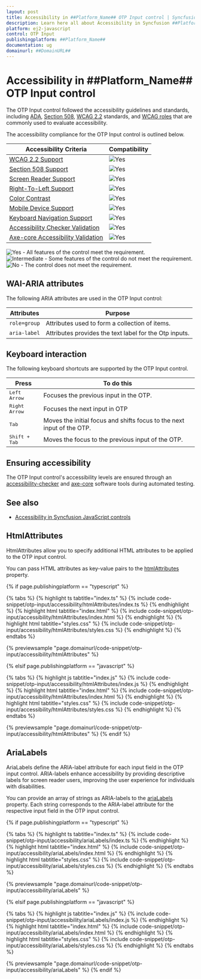 ```yaml
---
layout: post
title: Accessibility in ##Platform_Name## OTP Input control | Syncfusion
description: Learn here all about Accessibility in Syncfusion ##Platform_Name## OTP Input control of Syncfusion Essential JS 2 and more.
platform: ej2-javascript
control: OTP Input 
publishingplatform: ##Platform_Name##
documentation: ug
domainurl: ##DomainURL##
---
```


# Accessibility in ##Platform_Name## OTP Input control

The OTP Input control followed the accessibility guidelines and standards, including [ADA](https://www.ada.gov/), [Section 508](https://www.section508.gov/), [WCAG 2.2](https://www.w3.org/TR/WCAG22/) standards, and [WCAG roles](https://www.w3.org/TR/wai-aria/#roles) that are commonly used to evaluate accessibility.

The accessibility compliance for the OTP Input control is outlined below.

| Accessibility Criteria | Compatibility |
| -- | -- |
| [WCAG 2.2 Support](../common/accessibility#accessibility-standards) | <img src="https://cdn.syncfusion.com/content/images/landing-page/yes.png" alt="Yes"> |
| [Section 508 Support](../common/accessibility#accessibility-standards) | <img src="https://cdn.syncfusion.com/content/images/landing-page/yes.png" alt="Yes"> |
| [Screen Reader Support](../common/accessibility#screen-reader-support) | <img src="https://cdn.syncfusion.com/content/images/landing-page/yes.png" alt="Yes"> |
| [Right-To-Left Support](../common/accessibility#right-to-left-support) | <img src="https://cdn.syncfusion.com/content/images/landing-page/yes.png" alt="Yes"> |
| [Color Contrast](../common/accessibility#color-contrast) | <img src="https://cdn.syncfusion.com/content/images/landing-page/yes.png" alt="Yes"> |
| [Mobile Device Support](../common/accessibility#mobile-device-support) | <img src="https://cdn.syncfusion.com/content/images/landing-page/yes.png" alt="Yes"> |
| [Keyboard Navigation Support](../common/accessibility#keyboard-navigation-support) | <img src="https://cdn.syncfusion.com/content/images/landing-page/yes.png" alt="Yes"> |
| [Accessibility Checker Validation](../common/accessibility#ensuring-accessibility) | <img src="https://cdn.syncfusion.com/content/images/landing-page/yes.png" alt="Yes"> |
| [Axe-core Accessibility Validation](../common/accessibility#ensuring-accessibility) | <img src="https://cdn.syncfusion.com/content/images/landing-page/yes.png" alt="Yes"> |

<style>
    .post .post-content img {
        display: inline-block;
        margin: 0.5em 0;
    }
</style>
<div><img src="https://cdn.syncfusion.com/content/images/landing-page/yes.png" alt="Yes"> - All features of the control meet the requirement.</div>

<div><img src="https://cdn.syncfusion.com/content/images/landing-page/intermediate.png" alt="Intermediate"> - Some features of the control do not meet the requirement.</div>

<div><img src="https://cdn.syncfusion.com/content/images/landing-page/no.png" alt="No"> - The control does not meet the requirement.</div>

## WAI-ARIA attributes

The following ARIA attributes are used in the OTP Input control:

| Attributes | Purpose |
| ------------ | ----------------------- |
| `role=group` | Attributes used to form a collection of items.|
| `aria-label` | Attributes provides the text label for the Otp inputs. |

## Keyboard interaction

The following keyboard shortcuts are supported by the OTP Input control.

| **Press** | **To do this** |
| --- | --- |
| <kbd>Left Arrow</kbd> | Focuses the previous input in the OTP. |
| <kbd>Right Arrow</kbd> | Focuses the next input in OTP |
| <kbd>Tab</kbd> | Moves the initial focus and shifts focus to the next input of the OTP. |
| <kbd>Shift + Tab</kbd> | Moves the focus to the previous input of the OTP. |

## Ensuring accessibility

The OTP Input control's accessibility levels are ensured through an [accessibility-checker](https://www.npmjs.com/package/accessibility-checker) and [axe-core](https://www.npmjs.com/package/axe-core) software tools during automated testing.

## See also

* [Accessibility in Syncfusion JavaScript controls](../common/accessibility)

## HtmlAttributes

HtmlAttributes allow you to specify additional HTML attributes to be applied to the OTP input control.

You can pass HTML attributes as key-value pairs to the [htmlAttributes](../api/otp-input#htmlattributes) property.

{% if page.publishingplatform == "typescript" %}

{% tabs %}
{% highlight ts tabtitle="index.ts" %}
{% include code-snippet/otp-input/accessibility/htmlAttributes/index.ts %}
{% endhighlight %}
{% highlight html tabtitle="index.html" %}
{% include code-snippet/otp-input/accessibility/htmlAttributes/index.html %}
{% endhighlight %}
{% highlight html tabtitle="styles.css" %}
{% include code-snippet/otp-input/accessibility/htmlAttributes/styles.css %}
{% endhighlight %}
{% endtabs %}

{% previewsample "page.domainurl/code-snippet/otp-input/accessibility/htmlAttributes" %}

{% elsif page.publishingplatform == "javascript" %}

{% tabs %}
{% highlight js tabtitle="index.js" %}
{% include code-snippet/otp-input/accessibility/htmlAttributes/index.js %}
{% endhighlight %}
{% highlight html tabtitle="index.html" %}
{% include code-snippet/otp-input/accessibility/htmlAttributes/index.html %}
{% endhighlight %}
{% highlight html tabtitle="styles.css" %}
{% include code-snippet/otp-input/accessibility/htmlAttributes/styles.css %}
{% endhighlight %}
{% endtabs %}

{% previewsample "page.domainurl/code-snippet/otp-input/accessibility/htmlAttributes" %}
{% endif %}

## AriaLabels

AriaLabels define the ARIA-label attribute for each input field in the OTP input control. ARIA-labels enhance accessibility by providing descriptive labels for screen reader users, improving the user experience for individuals with disabilities.

You can provide an array of strings as ARIA-labels to the [ariaLabels](../api/otp-input#arialabels) property. Each string corresponds to the ARIA-label attribute for the respective input field in the OTP input control.

{% if page.publishingplatform == "typescript" %}

{% tabs %}
{% highlight ts tabtitle="index.ts" %}
{% include code-snippet/otp-input/accessibility/ariaLabels/index.ts %}
{% endhighlight %}
{% highlight html tabtitle="index.html" %}
{% include code-snippet/otp-input/accessibility/ariaLabels/index.html %}
{% endhighlight %}
{% highlight html tabtitle="styles.css" %}
{% include code-snippet/otp-input/accessibility/ariaLabels/styles.css %}
{% endhighlight %}
{% endtabs %}

{% previewsample "page.domainurl/code-snippet/otp-input/accessibility/ariaLabels" %}

{% elsif page.publishingplatform == "javascript" %}

{% tabs %}
{% highlight js tabtitle="index.js" %}
{% include code-snippet/otp-input/accessibility/ariaLabels/index.js %}
{% endhighlight %}
{% highlight html tabtitle="index.html" %}
{% include code-snippet/otp-input/accessibility/ariaLabels/index.html %}
{% endhighlight %}
{% highlight html tabtitle="styles.css" %}
{% include code-snippet/otp-input/accessibility/ariaLabels/styles.css %}
{% endhighlight %}
{% endtabs %}

{% previewsample "page.domainurl/code-snippet/otp-input/accessibility/ariaLabels" %}
{% endif %}